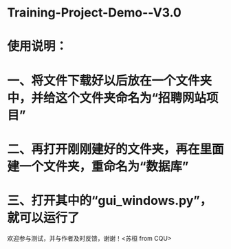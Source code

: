 # Training-Project-Demo--V3.0
# 使用说明：
# 一、将文件下载好以后放在一个文件夹中，并给这个文件夹命名为“招聘网站项目”
# 二、再打开刚刚建好的文件夹，再在里面建一个文件夹，重命名为“数据库”
# 三、打开其中的“gui_windows.py”，就可以运行了
欢迎参与测试，并与作者及时反馈，谢谢！<苏桓 from CQU>
